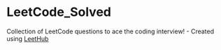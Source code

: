 # LeetCode_Solved
Collection of LeetCode questions to ace the coding interview! - Created using [LeetHub](https://github.com/QasimWani/LeetHub)
